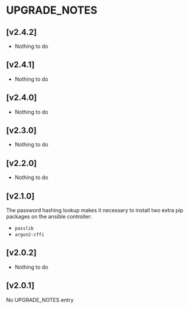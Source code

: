 # UPGRADE_NOTES

## [v2.4.2]

- Nothing to do

## [v2.4.1]

- Nothing to do

## [v2.4.0]

- Nothing to do

## [v2.3.0]

- Nothing to do

## [v2.2.0]

- Nothing to do

## [v2.1.0]

The password hashing lookup makes it necessary to install two extra pip packages on the ansible controller:
  - `passlib`
  - `argon2-cffi`

## [v2.0.2]

- Nothing to do

## [v2.0.1]

No UPGRADE_NOTES entry
